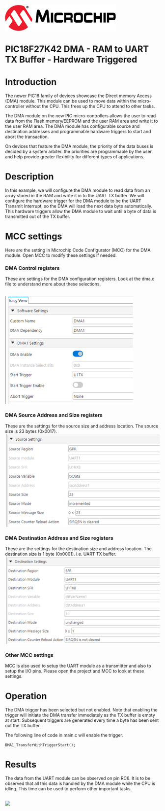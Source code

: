 [![MCHP](images/microchip.png)](https://www.microchip.com)
# PIC18F27K42 DMA - RAM to UART TX Buffer - Hardware Triggered

# Introduction
The newer PIC18 family of devices showcase the Direct memory Access (DMA) module. This module can be used to move data within the micro-controller without the CPU. This frees up the CPU to attend to other tasks.

The DMA module on the new PIC micro-controllers allows the user to read data from the Flash memory/EEPROM and the user RAM area and write it to the user RAM area. The DMA module has configurable source and destination addresses and programmable hardware triggers to start and abort the transaction.

On devices that feature the DMA module, the priority of the data buses is decided by a system arbiter. the priorities are programmable by the user and help provide greater flexibility for different types of applications.

# Description
In this example, we will configure the DMA module to read data from an array stored in the RAM and write it in to the UART TX buffer. We will configure the hardware trigger for the DMA module to be the UART Transmit Interrupt, so the DMA will load the next data byte automatically. This hardware triggers allow the DMA module to wait until a byte of data is transmitted out of the TX buffer.

# MCC settings
Here are the setting in Microchip Code Configurator (MCC) for the DMA module. Open MCC to modify these settings if needed.

### DMA Control registers
These are settings for the DMA configuration registers. Look at the dma.c file to understand more about these selections.

<br><img src="images/DMA_Settings.png">

### DMA Source Address and Size registers
These are the settings for the source size and address location. The source size is 23 bytes (0x0017).
<br><img src="images/DMA_Source_Settings.png">

### DMA Destination Address and Size registers
These are the settings for the destination size and address location. The destination size is 1 byte (0x0001). i.e. UART TX buffer.
<br><img src="images/DMA_Destination_Settings.png">

### Other MCC settings
MCC is also used to setup the UART module as a transmitter and also to setup the I/O pins. Please open the project and MCC to look at these settings.

# Operation

The DMA trigger has been selected but not enabled. Note that enabling the trigger will initiate the DMA transfer immediately as the TX buffer is empty at start. Subsequent triggers are generated every time a byte has been sent out the TX buffer.

The following line of code in main.c will enable the trigger.

``` DMA1_TransferWithTriggerStart(); ```

# Results
The data from the UART module can be observed on pin RC6. It is to be observed that all this data is handled by the DMA module while the CPU is idling. This time can be used to perform other important tasks.

<br><img src="images/UART_output.png">
